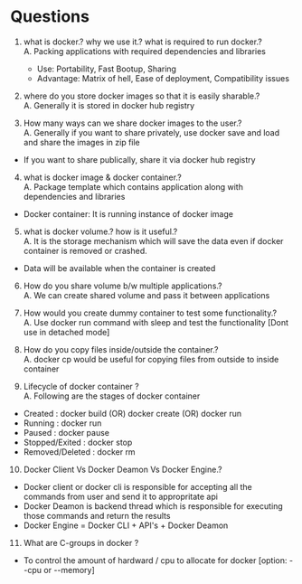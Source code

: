 # Questions

1. what is docker.? why we use it.? what is required to run docker.? <br>
A. Packing applications with required dependencies and libraries
   - Use: Portability, Fast Bootup, Sharing
   - Advantage: Matrix of hell, Ease of deployment, Compatibility issues

2. where do you store docker images so that it is easily sharable.? <br>
A. Generally it is stored in docker hub registry

3. How many ways can we share docker images to the user.? <br>
A. Generally if you want to share privately, use docker save and load and share the images in zip file
- If you want to share publically, share it via docker hub registry

4. what is docker image & docker container.? <br>
A. Package template which contains application along with dependencies and libraries
- Docker container: It is running instance of docker image

5. what is docker volume.? how is it useful.? <br>
A. It is the storage mechanism which will save the data even if docker container is removed or crashed.
- Data will be available when the container is created

6. How do you share volume b/w multiple applications.? <br>
A.  We can create shared volume and pass it between applications

7. How would you create dummy container to test some functionality.? <br>
A.  Use docker run command with sleep and test the functionality [Dont use in detached mode]

8. How do you copy files inside/outside the container.? <br>
A.  docker cp would be useful for copying files from outside to inside container

9. Lifecycle of docker container ? <br>
A. Following are the stages of docker container
  - Created         :   docker build (OR) docker create (OR) docker run 
  - Running         :   docker run
  - Paused          :   docker pause
  - Stopped/Exited  :   docker stop
  - Removed/Deleted :   docker rm

10. Docker Client Vs Docker Deamon Vs Docker Engine.?
- Docker client or docker cli is responsible for accepting all the commands from user and send it to appropritate api
- Docker Deamon is backend thread which is responsible for executing those commands and return the results
- Docker Engine = Docker CLI + API's + Docker Deamon

11. What are C-groups in docker ?
- To control the amount of hardward / cpu to allocate for docker [option: --cpu or --memory]
